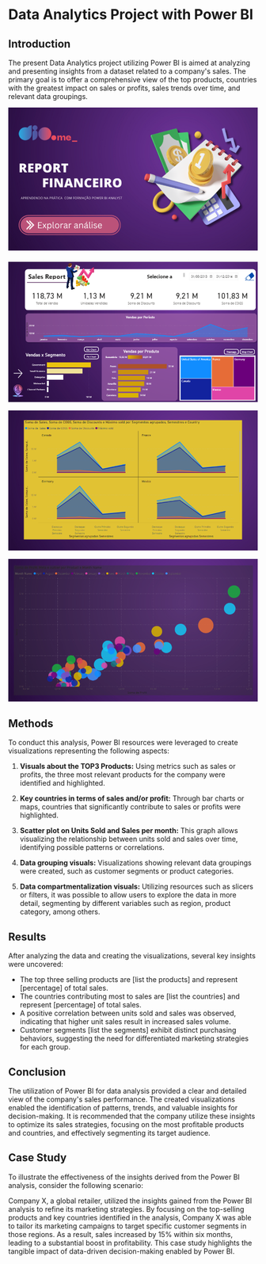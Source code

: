 # Data Analytics Project with Power BI

## Introduction

The present Data Analytics project utilizing Power BI is aimed at analyzing and presenting insights from a dataset related to a company's sales. The primary goal is to offer a comprehensive view of the top products, countries with the greatest impact on sales or profits, sales trends over time, and relevant data groupings.

![challenge](/challenge7.png)

![challenge](/challenge7.a.png)

![challenge](/challenge7.b.png)

![challenge](/challenge7.c.png)

## Methods

To conduct this analysis, Power BI resources were leveraged to create visualizations representing the following aspects:

1. **Visuals about the TOP3 Products:** Using metrics such as sales or profits, the three most relevant products for the company were identified and highlighted.

2. **Key countries in terms of sales and/or profit:** Through bar charts or maps, countries that significantly contribute to sales or profits were highlighted.

3. **Scatter plot on Units Sold and Sales per month:** This graph allows visualizing the relationship between units sold and sales over time, identifying possible patterns or correlations.

4. **Data grouping visuals:** Visualizations showing relevant data groupings were created, such as customer segments or product categories.

5. **Data compartmentalization visuals:** Utilizing resources such as slicers or filters, it was possible to allow users to explore the data in more detail, segmenting by different variables such as region, product category, among others.

## Results

After analyzing the data and creating the visualizations, several key insights were uncovered:

- The top three selling products are [list the products] and represent [percentage] of total sales.
- The countries contributing most to sales are [list the countries] and represent [percentage] of total sales.
- A positive correlation between units sold and sales was observed, indicating that higher unit sales result in increased sales volume.
- Customer segments [list the segments] exhibit distinct purchasing behaviors, suggesting the need for differentiated marketing strategies for each group.

## Conclusion

The utilization of Power BI for data analysis provided a clear and detailed view of the company's sales performance. The created visualizations enabled the identification of patterns, trends, and valuable insights for decision-making. It is recommended that the company utilize these insights to optimize its sales strategies, focusing on the most profitable products and countries, and effectively segmenting its target audience.

## Case Study

To illustrate the effectiveness of the insights derived from the Power BI analysis, consider the following scenario:

Company X, a global retailer, utilized the insights gained from the Power BI analysis to refine its marketing strategies. By focusing on the top-selling products and key countries identified in the analysis, Company X was able to tailor its marketing campaigns to target specific customer segments in those regions. As a result, sales increased by 15% within six months, leading to a substantial boost in profitability. This case study highlights the tangible impact of data-driven decision-making enabled by Power BI.


